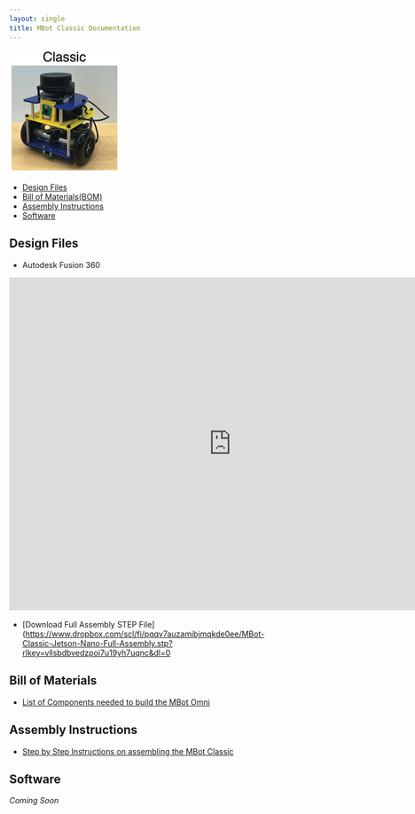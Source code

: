 ```yaml
---
layout: single
title: MBot Classic Documentation
---
```


<a class="image-link">
  <img src="/assets/images/mbotclassicHeadShot.png" alt="" style="max-width:200px;"/>
</a>

- [Design Files](#design-files)
- [Bill of Materials(BOM)](#bill-of-materials)
- [Assembly Instructions](#assembly-instructions)
- [Software](#software)


## Design Files
- Autodesk Fusion 360
<iframe src="https://umich2673.autodesk360.com/shares/public/SHd38bfQT1fb47330c992b10548a6821d4ee?mode=embed" width="800" height="600" allowfullscreen="true" webkitallowfullscreen="true" mozallowfullscreen="true"  frameborder="0"></iframe>


- [Download Full Assembly STEP File](https://www.dropbox.com/scl/fi/pqqv7auzamibjmqkde0ee/MBot-Classic-Jetson-Nano-Full-Assembly.stp?rlkey=vllsbdbvedzpoi7u19yh7uqnc&dl=0


## Bill of Materials

- [List of Components needed to build the MBot Omni](https://docs.google.com/spreadsheets/d/e/2PACX-1vS7C7Ihd4johpeZGAauQtoXg-p-wTMKtaLudPkOynFAVTpiVApPRE6XmYgAk9ICQTBNwOSDSgDIIbGC/pubhtml?gid=1948317146&single=true)

## Assembly Instructions
- [Step by Step Instructions on assembling the MBot Classic](https://rob550-docs.github.io/docs/botlab/setup-guide/mbot-classic-assemly.html)

## Software
*Coming Soon*
